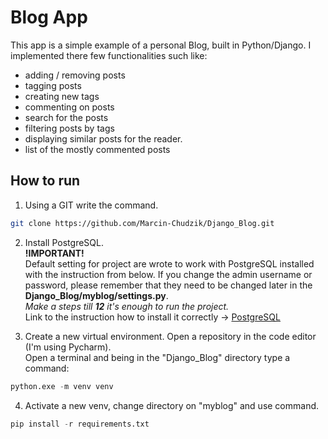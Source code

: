 # Blog App

This app is a simple example of a personal Blog, built in Python/Django.
I implemented there few functionalities such like:
- adding / removing posts
- tagging posts
- creating new tags
- commenting on posts
- search for the posts
- filtering posts by tags
- displaying similar posts for the reader.
- list of the mostly commented posts

## How to run

1. Using a GIT write the command.
```bash
git clone https://github.com/Marcin-Chudzik/Django_Blog.git
```

2. Install PostgreSQL.<br>
**!IMPORTANT!**<br> Default setting for project are wrote to work with PostgreSQL installed with the instruction from below.
If you change the admin username or password, please remember that they need to be changed later in the **Django_Blog/myblog/settings.py**.
<br>*Make a steps till **12** it's enough to run the project.*<br>
Link to the instruction how to install it correctly -> 
<a href="https://www.postgresql.r2schools.com/how-to-install-postgresql-11-and-pgadmin-on-windows-11/">PostgreSQL</a><br>

3. Create a new virtual environment.
Open a repository in the code editor (I'm using Pycharm).<br>
Open a terminal and being in the "Django_Blog" directory type a command:
```python
python.exe -m venv venv
```

4. Activate a new venv, change directory on "myblog" and use command.
```python
pip install -r requirements.txt
```
